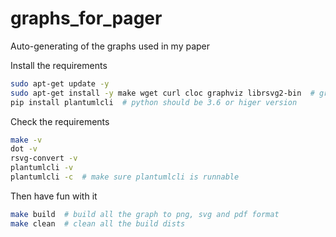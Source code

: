 # graphs_for_pager
Auto-generating of the graphs used in my paper



Install the requirements

```bash
sudo apt-get update -y
sudo apt-get install -y make wget curl cloc graphviz librsvg2-bin  # graphviz and libsvg is necessary
pip install plantumlcli  # python should be 3.6 or higer version
```



Check the requirements

```bash
make -v
dot -v
rsvg-convert -v
plantumlcli -v
plantumlcli -c  # make sure plantumlcli is runnable
```



Then have fun with it

```bash
make build  # build all the graph to png, svg and pdf format
make clean  # clean all the build dists
```

